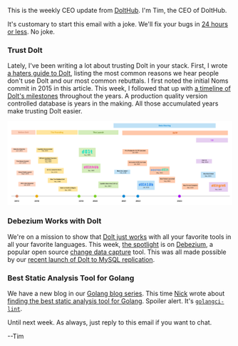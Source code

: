 This is the weekly CEO update from [DoltHub](https://www.dolthub.com/). I'm Tim, the CEO of DoltHub. 

It's customary to start this email with a joke. We'll fix your bugs in [24 hours or less](https://www.dolthub.com/blog/2024-05-15-24-hour-bug-fixes/). No joke.

### Trust Dolt

Lately, I've been writing a lot about trusting Dolt in your stack. First, I wrote [a haters guide to Dolt](https://www.dolthub.com/blog/2024-07-03-why-no-dolt/), listing the most common reasons we hear people don't use Dolt and our most common rebuttals. I first noted the initial Noms commit in 2015 in this article. This week, I followed that up with [a timeline of Dolt's milestones](https://www.dolthub.com/blog/2024-07-25-dolt-timeline/) throughout the years. A production quality version controlled database is years in the making. All those accumulated years make trusting Dolt easier.

[![Dolt Timeline](../images/dolt-timeline.png)](https://www.dolthub.com/blog/2024-07-25-dolt-timeline/)

### Debezium Works with Dolt

We're on a mission to show that [Dolt just works](https://docs.dolthub.com/guides/dolt-tested-apps) with all your favorite tools in all your favorite languages. This week, [the spotlight](https://www.dolthub.com/blog/2024-07-19-debezium-works-with-dolt/) is on [Debezium](https://debezium.io/), a popular open source [change data capture](https://www.dolthub.com/blog/2023-03-01-change-data-capture/) tool. This was all made possible by our [recent launch of Dolt to MySQL replication](https://www.dolthub.com/blog/2024-07-05-binlog-source-preview/).

### Best Static Analysis Tool for Golang

We have a new blog in our [Golang blog series](https://www.dolthub.com/blog/?q=golang). This time [Nick](https://www.dolthub.com/team#nick) wrote about [finding the best static analysis tool for Golang](https://www.dolthub.com/blog/2024-07-24-static-analysis/). Spoiler alert. It's [`golangci-lint`](https://github.com/golangci/golangci-lint).

Until next week. As always, just reply to this email if you want to chat.

--Tim